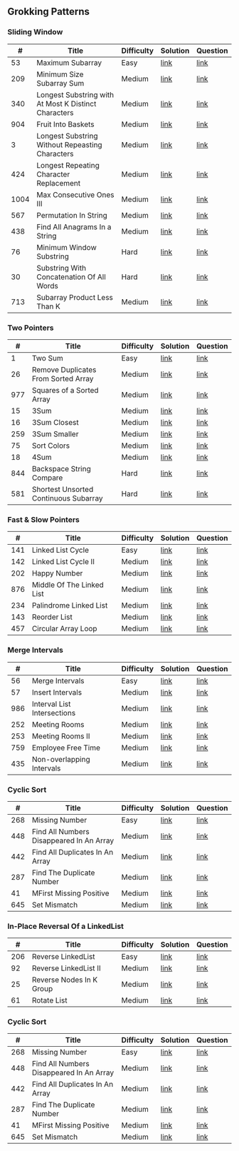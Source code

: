 ## Grokking Patterns


### Sliding Window 

| #  | Title  |  Difficulty  | Solution  | Question  |
| ------------- | ------------- | ------------- | ------------- | ------------- |
| 53 | Maximum Subarray | Easy | [link](Solutions/53.cs) | [link](https://leetcode.com/problems/maximum-subarray/) |
| 209 | Minimum Size Subarray Sum | Medium | [link](Solutions/53.cs) | [link](https://leetcode.com/problems/maximum-subarray/) |
| 340 | Longest Substring with At Most K Distinct Characters | Medium | [link](Solutions/53.cs) | [link](https://leetcode.com/problems/maximum-subarray/) |
| 904 | Fruit Into Baskets | Medium | [link](Solutions/53.cs) | [link](https://leetcode.com/problems/maximum-subarray/) |
| 3 | Longest Substring Without Repeasting Characters | Medium | [link](Solutions/53.cs) | [link](https://leetcode.com/problems/maximum-subarray/) |
| 424 | Longest Repeating Character Replacement | Medium | [link](Solutions/53.cs) | [link](https://leetcode.com/problems/maximum-subarray/) |
| 1004 | Max Consecutive Ones III | Medium | [link](Solutions/53.cs) | [link](https://leetcode.com/problems/maximum-subarray/) |
| 567 | Permutation In String | Medium | [link](Solutions/53.cs) | [link](https://leetcode.com/problems/maximum-subarray/) |
| 438 | Find All Anagrams In a String | Medium | [link](Solutions/53.cs) | [link](https://leetcode.com/problems/maximum-subarray/) |
| 76 | Minimum Window Substring | Hard | [link](Solutions/53.cs) | [link](https://leetcode.com/problems/maximum-subarray/) |
| 30 | Substring With Concatenation Of All Words | Hard | [link](Solutions/53.cs) | [link](https://leetcode.com/problems/maximum-subarray/) |
| 713 | Subarray Product Less Than K | Medium | [link](Solutions/53.cs) | [link](https://leetcode.com/problems/maximum-subarray/) |



### Two Pointers 

| #  | Title  |  Difficulty  | Solution  | Question  |
| ------------- | ------------- | ------------- | ------------- | ------------- |
| 1 | Two Sum | Easy | [link](Solutions/53.cs) | [link](https://leetcode.com/problems/maximum-subarray/) |
| 26 | Remove Duplicates From Sorted Array | Medium | [link](Solutions/53.cs) | [link](https://leetcode.com/problems/maximum-subarray/) |
| 977 | Squares of a Sorted Array | Medium | [link](Solutions/53.cs) | [link](https://leetcode.com/problems/maximum-subarray/) |
| 15 | 3Sum | Medium | [link](Solutions/53.cs) | [link](https://leetcode.com/problems/maximum-subarray/) |
| 16 | 3Sum Closest | Medium | [link](Solutions/53.cs) | [link](https://leetcode.com/problems/maximum-subarray/) |
| 259 | 3Sum Smaller | Medium | [link](Solutions/53.cs) | [link](https://leetcode.com/problems/maximum-subarray/) |
| 75 | Sort Colors | Medium | [link](Solutions/53.cs) | [link](https://leetcode.com/problems/maximum-subarray/) |
| 18 | 4Sum | Medium | [link](Solutions/53.cs) | [link](https://leetcode.com/problems/maximum-subarray/) |
| 844 | Backspace String Compare | Hard | [link](Solutions/53.cs) | [link](https://leetcode.com/problems/maximum-subarray/) |
| 581 | Shortest Unsorted Continuous Subarray | Hard | [link](Solutions/53.cs) | [link](https://leetcode.com/problems/maximum-subarray/) |



### Fast & Slow Pointers 

| #  | Title  |  Difficulty  | Solution  | Question  |
| ------------- | ------------- | ------------- | ------------- | ------------- |
| 141 | Linked List Cycle | Easy | [link](Solutions/53.cs) | [link](https://leetcode.com/problems/maximum-subarray/) |
| 142 | Linked List Cycle II | Medium | [link](Solutions/53.cs) | [link](https://leetcode.com/problems/maximum-subarray/) |
| 202 | Happy Number | Medium | [link](Solutions/53.cs) | [link](https://leetcode.com/problems/maximum-subarray/) |
| 876 | Middle Of The Linked List | Medium | [link](Solutions/53.cs) | [link](https://leetcode.com/problems/maximum-subarray/) |
| 234 | Palindrome Linked List | Medium | [link](Solutions/53.cs) | [link](https://leetcode.com/problems/maximum-subarray/) |
| 143 | Reorder List | Medium | [link](Solutions/53.cs) | [link](https://leetcode.com/problems/maximum-subarray/) |
| 457 | Circular Array Loop | Medium | [link](Solutions/53.cs) | [link](https://leetcode.com/problems/maximum-subarray/) |



### Merge Intervals

| #  | Title  |  Difficulty  | Solution  | Question  |
| ------------- | ------------- | ------------- | ------------- | ------------- |
| 56 | Merge Intervals | Easy | [link](Solutions/53.cs) | [link](https://leetcode.com/problems/maximum-subarray/) |
| 57 | Insert Intervals | Medium | [link](Solutions/53.cs) | [link](https://leetcode.com/problems/maximum-subarray/) |
| 986 | Interval List Intersections | Medium | [link](Solutions/53.cs) | [link](https://leetcode.com/problems/maximum-subarray/) |
| 252 | Meeting Rooms | Medium | [link](Solutions/53.cs) | [link](https://leetcode.com/problems/maximum-subarray/) |
| 253 | Meeting Rooms II | Medium | [link](Solutions/53.cs) | [link](https://leetcode.com/problems/maximum-subarray/) |
| 759 | Employee Free Time | Medium | [link](Solutions/53.cs) | [link](https://leetcode.com/problems/maximum-subarray/) |
| 435 | Non-overlapping Intervals | Medium | [link](Solutions/53.cs) | [link](https://leetcode.com/problems/maximum-subarray/) |



### Cyclic Sort

| #  | Title  |  Difficulty  | Solution  | Question  |
| ------------- | ------------- | ------------- | ------------- | ------------- |
| 268 | Missing Number | Easy | [link](Solutions/53.cs) | [link](https://leetcode.com/problems/maximum-subarray/) |
| 448 | Find All Numbers Disappeared In An Array | Medium | [link](Solutions/53.cs) | [link](https://leetcode.com/problems/maximum-subarray/) |
| 442 | Find All Duplicates In An Array | Medium | [link](Solutions/53.cs) | [link](https://leetcode.com/problems/maximum-subarray/) |
| 287 | Find The Duplicate Number | Medium | [link](Solutions/53.cs) | [link](https://leetcode.com/problems/maximum-subarray/) |
| 41 | MFirst Missing Positive | Medium | [link](Solutions/53.cs) | [link](https://leetcode.com/problems/maximum-subarray/) |
| 645 | Set Mismatch | Medium | [link](Solutions/53.cs) | [link](https://leetcode.com/problems/maximum-subarray/) |



### In-Place Reversal Of a LinkedList

| #  | Title  |  Difficulty  | Solution  | Question  |
| ------------- | ------------- | ------------- | ------------- | ------------- |
| 206 | Reverse LinkedList | Easy | [link](Solutions/53.cs) | [link](https://leetcode.com/problems/maximum-subarray/) |
| 92 | Reverse LinkedList II | Medium | [link](Solutions/53.cs) | [link](https://leetcode.com/problems/maximum-subarray/) |
| 25 | Reverse Nodes In K Group | Medium | [link](Solutions/53.cs) | [link](https://leetcode.com/problems/maximum-subarray/) |
| 61 | Rotate List | Medium | [link](Solutions/53.cs) | [link](https://leetcode.com/problems/maximum-subarray/) |



### Cyclic Sort

| #  | Title  |  Difficulty  | Solution  | Question  |
| ------------- | ------------- | ------------- | ------------- | ------------- |
| 268 | Missing Number | Easy | [link](Solutions/53.cs) | [link](https://leetcode.com/problems/maximum-subarray/) |
| 448 | Find All Numbers Disappeared In An Array | Medium | [link](Solutions/53.cs) | [link](https://leetcode.com/problems/maximum-subarray/) |
| 442 | Find All Duplicates In An Array | Medium | [link](Solutions/53.cs) | [link](https://leetcode.com/problems/maximum-subarray/) |
| 287 | Find The Duplicate Number | Medium | [link](Solutions/53.cs) | [link](https://leetcode.com/problems/maximum-subarray/) |
| 41 | MFirst Missing Positive | Medium | [link](Solutions/53.cs) | [link](https://leetcode.com/problems/maximum-subarray/) |
| 645 | Set Mismatch | Medium | [link](Solutions/53.cs) | [link](https://leetcode.com/problems/maximum-subarray/) |

